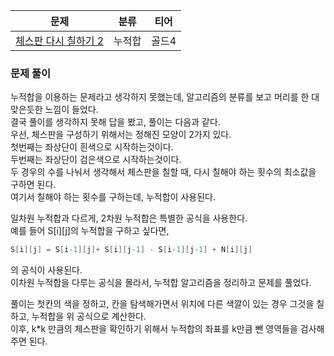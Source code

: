 
| 문제                                                    | 분류  | 티어  |
|-------------------------------------------------------|-----|-----|
| [체스판 다시 칠하기 2](https://www.acmicpc.net/problem/25682) | 누적합 | 골드4 |

### 문제 풀이

누적합을 이용하는 문제라고 생각하지 못했는데, 알고리즘의 분류를 보고 머리를 한 대 맞은듯한 느낌이 들었다.   
결국 풀이를 생각하지 못해 답을 봤고, 풀이는 다음과 같다.   
우선, 체스판을 구성하기 위해서는 정해진 모양이 2가지 있다.   
첫번째는 좌상단이 흰색으로 시작하는것이다.    
두번째는 좌상단이 검은색으로 시작하는것이다.   
두 경우의 수를 나눠서 생각해서 체스판을 칠할 때, 다시 칠해야 하는 횟수의 최소값을 구하면 된다.   
여기서 칠해야 하는 횟수를 구하는데, 누적합이 사용된다.    

일차원 누적합과 다르게, 2차원 누적합은 특별한 공식을 사용한다.   
예를 들어 S[i][j]의 누적합을 구하고 싶다면,   
```java
S[i][j] = S[i-1][j]+ S[i][j-1] - S[i-1][j-1] + N[i][j]
```
의 공식이 사용된다.    
이차원 누적합을 다루는 공식을 몰라서, 누적합 알고리즘을 정리하고 문제를 풀었다.   

풀이는 첫칸의 색을 정하고, 칸을 탐색해가면서 위치에 다른 색깔이 있는 경우 그것을 칠하고, 누적합을 위 공식으로 계산한다.   
이후, k*k 만큼의 체스판을 확인하기 위해서 누적합의 좌표를 k만큼 뺀 영역들을 검사해주면 된다.

